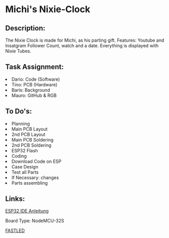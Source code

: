 
<h1>Michi's Nixie-Clock</h1>

<h2>Description:  </h2>
<p>The Nixie Clock is made for Michi, as his parting gift. Features: Youtube and Insatgram Follower Count, watch and a date. 
Everything is displayed with Nixie Tubes.</p>
<h2>Task Assignment:</h2>
<li>Dario: Code (Software) </li>
<li>Tino: PCB (Hardware)</li>
<li>Baris: Background </li>
<li>Mauro: GitHub & RGB </li>
</p>
<h2>To Do's:</h2>
<li>Planning </li>
<li>Main PCB Layout</li>
<li>2nd PCB Layout</li>
<li>Main PCB Soldering </li>
<li>2nd PCB Soldering </li>
<li>ESP32 Flash </li>
<li>Coding </li>
<li>Download Code on ESP</li>
<li>Case Design</li>
<li>Test all Parts</li>
<li>If Necessary: changes </li>
<li>Parts assembling</li>
</p>
<h2>Links: </h2>

<p> <a href="https://www.youtube.com/watch?v=mBaS3YnqDaU">ESP32 IDE Anleitung</a></p>
<p>
</p>Board Type: NodeMCU-32S </p>

<p> <a href="http://fastled.io/">FASTLED</a></p>

<p>

